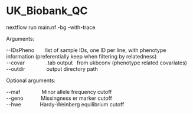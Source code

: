 # UK_Biobank_QC
nextflow run main.nf -bg -with-trace

Arguments:

--IDsPheno  &emsp; &nbsp; list of sample IDs, one ID per line, with phenotype information (preferentially keep when filtering by relatedness)<br/>
--covar  &emsp; &emsp; &ensp; &nbsp; .tab output &ensp;from ukbconv (phenotype related covariates)<br/>
--outdir  &emsp; &emsp; &emsp; output directory path

Optional arguments:

--maf &emsp; &emsp; &emsp; Minor allele frequency cutoff<br/>
--geno &emsp; &emsp; &nbsp; Missingness er marker cutoff<br/>
--hwe &emsp; &emsp; &ensp; Hardy-Weinberg equilibrium cutoff<br/>
